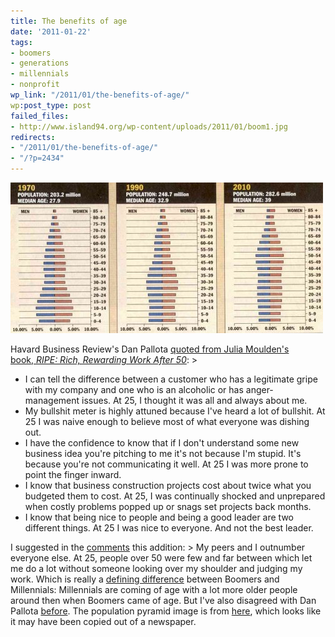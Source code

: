 ```yaml
---
title: The benefits of age
date: '2011-01-22'
tags:
- boomers
- generations
- millennials
- nonprofit
wp_link: "/2011/01/the-benefits-of-age/"
wp:post_type: post
failed_files:
- http://www.island94.org/wp-content/uploads/2011/01/boom1.jpg
redirects:
- "/2011/01/the-benefits-of-age/"
- "/?p=2434"
---
```


[ ![](2011-01-22-The-benefits-of-age/boom1-500x241.jpg "boom1") ](2011-01-22-The-benefits-of-age/boom1.jpeg)

Havard Business Review's Dan Pallota [quoted from Julia Moulden's book, _RIPE: Rich, Rewarding Work After 50_](http://blogs.hbr.org/pallotta/2011/01/the-wisdom-years-the-value-of.html): >
- I can tell the difference between a customer who has a legitimate gripe with my company and one who is an alcoholic or has anger-management issues. At 25, I thought it was all and always about me.
- My bullshit meter is highly attuned because I've heard a lot of bullshit. At 25 I was naive enough to believe most of what everyone was dishing out.
- I have the confidence to know that if I don't understand some new business idea you're pitching to me it's not because I'm stupid. It's because you're not communicating it well. At 25 I was more prone to point the finger inward.
- I know that business construction projects cost about twice what you budgeted them to cost. At 25, I was continually shocked and unprepared when costly problems popped up or snags set projects back months.
- I know that being nice to people and being a good leader are two different things. At 25 I was nice to everyone. And not the best leader.

I suggested in the [comments](http://blogs.hbr.org/pallotta/2011/01/the-wisdom-years-the-value-of.html#comment-132959702) this addition: > My peers and I outnumber everyone else. At 25, people over 50 were few and far between which let me do a lot without someone looking over my shoulder and judging my work.
Which is really a [defining difference](http://en.wikipedia.org/wiki/Strauss_and_Howe) between Boomers and Millennials: Millennials are coming of age with a lot more older people around then when Boomers came of age. But I've also disagreed with Dan Pallota [before](http://www.island94.org/2009/10/social-work-is-womens-work-so-we-dont-care/). The population pyramid image is from [here](http://www.flatrock.org.nz/topics/money_politics_law/boom_moves_along.htm), which looks like it may have been copied out of a newspaper.
